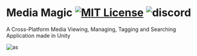 # Media Magic [![MIT License](https://img.shields.io/badge/License-MIT-green.svg)](https://choosealicense.com/licenses/mit/) ![discord](https://img.shields.io/discord/1011521934409879614?color=green&label=discord&logo=discord)

A Cross-Platform Media Viewing, Managing, Tagging and Searching Application made in Unity

![as](https://img.shields.io/discord/1011521934409879614)
